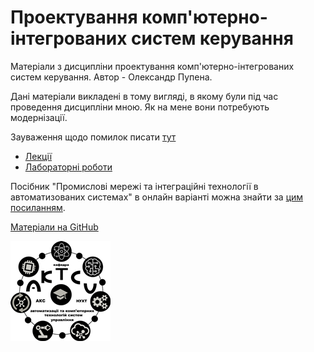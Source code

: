 # Проектування комп'ютерно-інтегрованих систем керування
Матеріали з дисципліни проектування комп'ютерно-інтегрованих систем керування. Автор - Олександр Пупена.

Дані матеріали викладені в тому вигляді, в якому були під час проведення дисципліни мною. Як на мене вони потребують модернізації.

Зауваження щодо помилок писати [тут](https://github.com/pupenasan/fieldbus/issues/1) 

- [Лекції](lec/README.md)
- [Лабораторні роботи](lab/README.md)

Посібник "Промислові мережі та інтеграційні технології в автоматизованих системах" в онлайн варіанті можна знайти за [цим посиланням](https://github.com/pupenasan/fieldbusbook).



[Матеріали на GitHub](https://github.com/pupenasan/pkis)

![](1.png)
